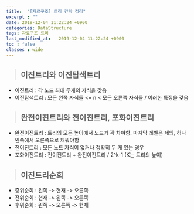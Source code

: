 ```yaml
---
title:  "[자료구조] 트리 간략 정리"
excerpt : ""
date: 2019-12-04 11:22:24 +0900
categories: DataStructure
tags: 자료구조 트리
last_modified_at:   2019-12-04 11:22:24 +0900
toc : false
classes : wide
---
```


>## 이진트리와 이진탐색트리  
  
- 이진트리 : 각 노드 최대 두개의 자식을 갖음  
- 이진탐색트리 : 모든 왼쪽 자식들 <= n < 모든 오른쪽 자식들 / 이러한 특징을 갖음  
  
>## 완전이진트리와 전이진트리, 포화이진트리  
  
- 완전이진트리 : 트리의 모든 높이에서 노드가 꽉 차야함. 마지막 레벨은 제외, 허나 왼쪽에서 오른쪽으로 채워야함  
- 전이진트리 : 모든 노드 자식이 없거나 정확히 두 개 있는 경우  
- 포화이진트리 : 전이진트리 + 완전이진트리 / 2^k-1 (K는 트리의 높이)  

>## 이진트리순회  
  
- 중위순회 : 왼쪽 -> 현재 -> 오른쪽  
- 전위순회 : 현재 -> 왼쪽 -> 오른쪽  
- 후위순회 : 왼쪽 -> 오른쪽 -> 현재  

